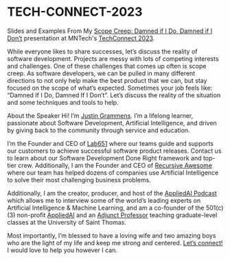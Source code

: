 # TECH-CONNECT-2023
Slides and Examples From My [Scope Creep: Damned if I Do, Damned if I Don’t](https://mntech.org/wp-content/uploads/2023/04/2023-TC-Agenda_v16.pdf) presentation at MNTech's [TechConnect 2023](https://mntech.org/tech-connect-2023/).

While everyone likes to share successes, let’s discuss the reality of software development. Projects are messy with lots of competing interests and challenges. One of these challenges that comes up often is scope creep. As software developers, we can be pulled in many different directions to not only help make the best product that we can, but stay focused on the scope of what’s expected. Sometimes your job feels like: “Damned If I Do, Damned If I Don’t”. Let’s discuss the reality of the situation and some techniques and tools to help.

About the Speaker
Hi! I’m [Justin Grammens](https://justingrammens.com). I’m a lifelong learner, passionate about Software Development, Artificial Intelligence, and driven by giving back to the community through service and education. 
 
I’m the Founder and CEO of [Lab651](https://lab651.com) where our teams guide and supports our customers to achieve successful software product releases. Contact us to learn about our Software Development Done Right framework and top-tier crew. Additionally, I am the Founder and CEO of [Recursive Awesome](https://recursiveawesome.com) where our team has helped dozens of companies use Artificial Intelligence to solve their most challenging business problems.
 
Additionally, I am the creator, producer, and host of the [AppliedAI Podcast](https://podcast.appliedai.mn) which allows me to interview some of the world’s leading experts on Artificial Intelligence & Machine Learning, and am a co-founder of the 501(c)(3) non-profit [AppliedAI](https://appliedai.mn) and an [Adjunct Professor](https://software.stthomas.edu/about/faculty-staff/biography/justin-grammens/) teaching graduate-level classes at the University of Saint Thomas.
 
Most importantly, I’m blessed to have a loving wife and two amazing boys who are the light of my life and keep me strong and centered. [Let’s connect!](https://justingrammens.com) I would love to help you however I can.
